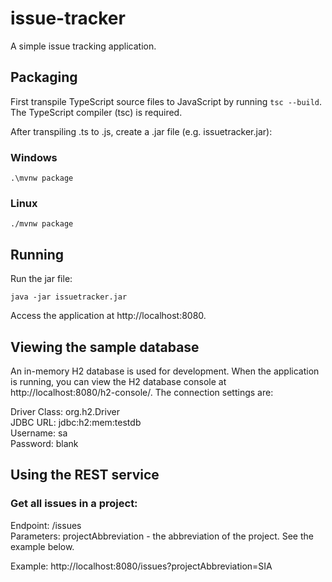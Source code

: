 # issue-tracker

A simple issue tracking application.

## Packaging

First transpile TypeScript source files to JavaScript by running `tsc --build`. The TypeScript compiler (tsc) is required.

After transpiling .ts to .js, create a .jar file (e.g. issuetracker.jar):

### Windows

`.\mvnw package`

### Linux

`./mvnw package`

## Running

Run the jar file:

`java -jar issuetracker.jar`

Access the application at http://localhost:8080.

## Viewing the sample database

An in-memory H2 database is used for development. When the application is running, you can view the H2 database console at http://localhost:8080/h2-console/. The connection settings are:

Driver Class: org.h2.Driver<br/>
JDBC URL: jdbc:h2:mem:testdb<br/>
Username: sa<br/>
Password: blank<br/>

## Using the REST service

### Get all issues in a project:

Endpoint: /issues<br/>
Parameters: projectAbbreviation - the abbreviation of the project. See the example below.

Example:
http://localhost:8080/issues?projectAbbreviation=SIA